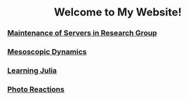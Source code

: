 <center><font size=5><b>Welcome to My Website!</b></font></center>


### [Maintenance of Servers in Research Group](./blog/maintenance.md)

### [Mesoscopic Dynamics](./blog/mesoscopic.md)

### [Learning Julia](./blog/julialearning.md)

### [Photo Reactions](./blog/photoreact.md)

